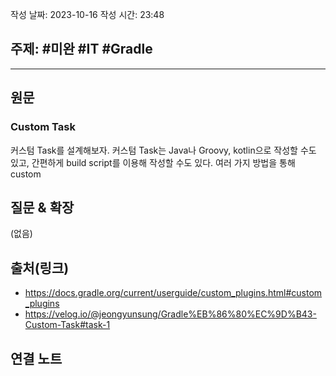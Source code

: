 작성 날짜: 2023-10-16
작성 시간: 23:48

## 주제: #미완 #IT #Gradle 

----
## 원문
### Custom Task

커스텀 Task를 설계해보자. 커스텀 Task는 Java나 Groovy, kotlin으로 작성할 수도 있고, 간편하게 build script를 이용해 작성할 수도 있다. 여러 가지 방법을 통해 custom

## 질문 & 확장

(없음)

## 출처(링크)
- https://docs.gradle.org/current/userguide/custom_plugins.html#custom_plugins
- https://velog.io/@jeongyunsung/Gradle%EB%86%80%EC%9D%B43-Custom-Task#task-1
## 연결 노트










